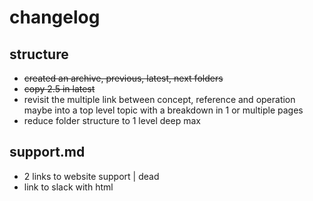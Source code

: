# changelog

## structure 
- ~~created an archive, previous, latest, next folders~~
- ~~copy 2.5 in latest~~
- revisit the multiple link between concept, reference and operation 
maybe into a top level topic with a breakdown in 1 or multiple pages
- reduce folder structure to 1 level deep max

## support.md
- 2 links to website support | dead
- link to slack with html <script>
- ~~fix code ref for support bundle with standard link~~

## self-eval.md
- ~~fix the doc link~~
- email to fix
- ~~fix prereq link~~
- ~~fix link to operator repo~~
- ~~fix link to system configuraiton~~
- CLI install to include
- change rancher local path provisioner 
- ~~fix link to etcd prereq~~
- verify ondat install to include
- review the CLI deployment
- licensing to include 
- check default storageclass for first pvc
- ~~fix link to licensing~~
- split the self-eval in multiple pages (too long)
- ~~fix link to rep doc~~
- remove benchmarking from self-eval
don't let people benchmark a sub-optimal setup!
- slack link to fix
- remove image version from reference - use tag latest 
- fix baseurl benchmark

## best-practices.md
- full rewrite
- should be a break down by topics

## concepts
### cluster-topologies.md
- ~~adapt image assets elements~~
- redo diagrams
### clusters.md
### components.md
- ~~modify link to host-storage~~
- ~~modify image links~~
- ~~modify link to operator~~
- ~~modify link to labels~~
### compression.md
- ~~modify link to labels~~
- ~~modify link to replication~~
- ~~modify link to encryption~~
### etcd.md
- review quote
- ~~modify link to etcd~~
### fencing.md
- ~~modify link to operations/fencing~~
### namespaces.md
- ~~mofiy link to policies~~
### nodes.md
- revise the needs of separate pages for hyper/compute mode
- ~~modify link to labels~~
### policies.md
- ~~modify link to namespaces~~
- ~~modify link to operations/policies~~
### replication.md
- ~~modify link to image~~
- ~~modify link to labels/storageclass~~
- ~~modify link to tap~~
- include content/failure-mode
- ~~modify link to failure-mode~~
### rwx.md
- ~~modify link to concepts/volumes~~
- ~~modify link to prerequisites/firewalls~~
- ~~modify link to operations/resize.md~~
### volumes.md
- ~~modify link to reference/filesystem~~
- ~~modify link to operations/trim~~
- ~~modify link to reference/encryption~~

## install
### kubernetes.md
- ~~modify link to prerequisites/_index.md~~
- modify the _index.md name 
- include content for installation
- change tabs to a intro with supported k8s version
- confirm there is no difference despite k8s version
- create a dedicate airgap deployment guide
- ~~modify link to reference/kubectl-plugin~~
- remove first volume
### openshift.md
- break down in 3 pages: operatorhub, markeplace, manual
- check layouts/shortcodes/openshift4-install.md
- ~~modify link to prerequisites/_index.md~~
- ~~modify link to platforms/openshift.md~~
- ~~modify link to platforms/openshift.md~~
- remove first volume
### rancher
- break down in 2 pages: catalog, manual
- ~~modify link to prerequisites/_index.md~~
- ~~modify link to prerequisites/etcd~~
- ~~modify link to prerequisites/etcd~~
- modify this document should be only for production grade
- ~~modify image links~~
- ~~modify link to reference/cluster-operator~~
- ~~modify link to install/rancher.md~~
- ~~modify link to prerequisites/etcd.md~~
- include content for manual = kubernetes installation
- ~~modify link to reference/cluster/operator

## introduction
### overview.md
- ~~modify link to concepts/volumes.md~~
### platforms.md
- seems to ~= support matrix / to revise for more content
- ~~modify link to prerequisites/systemconfiguration~~
- modify variables for k8s versions
### quickstart.md
- revise as this is not a quickstart - quickstart =? self-eval
- ~~modify link to install/kubernetes.md~~
- ~~modify link to install/openshift.md~~
- ~~modify link to install/rancher.md~~
- ~~modify link to usecases~~

## operations
### cluster-id.md
- update the GUI screenshot to reflect license changes
- ~~modify image link~~
### delete-stos-objects.md
### disk-full.md
- ~~modify link to operations/managing-host-storage~~
- ~~modify link to operations/managing-host-storage~~
### encryption.md
- ~~modify link to reference/encryption~~
- revisit the content to provide more context
### failure-modes.md
- ~~modify link to concepts/replication~~
- include the content/failure-modes.md 
### fening.md
- ~~modify link to concepts/fencing.md~~
### firstpvc.md
- update git reference to ondat account
- ~~modify link to usecases/_index.md~~
### health.md
- ~~modify link to reference/cli/_index.md~~
### label-stos.objects.md
- ~~modify link to reference/kubernetes-object-sync.md~~
- ~~modify link to operations/firstpvc.md~~
### licensing.md
- breakdown into 3 pages; offering, cli, gui
- remove tabs
- ~~modify link to self-eval.md~~
- ~~modify image links~~
- ~~modify link to reference/cli~~
### managing-host-storage.md
### namespaces.md
- no reference to concepts
### policies.md
- ~~modify link to operations/namespaces.md~~
- ~~modify link to reference/cli/create.md~~
### resize.md
- ~~modify link to concepts/volumes~~
- ~~modify image link~~
### rwx.md
- ~~modify link to operations/firstpvc.md~~
- add reference to firewall for NFS ganesha
### storageclasses.md
- update git reference to point to ondat
- ~~modify link to reference/tap.md~~
- ~~modify link to operations/failure-modes.md~~
### tap.md
### trim.md 
- add TRIM definition
### troubleshooting.md
- collections of includes to breakdown into pages
- ~~modify the link to github cli to internal doc cli~~
- ~~modify link to support.md~~
### uninstall.md
- full revamp for 2.5
### upgrade.md
- check validity of the 2.3 requirements
- page should be part of the release notes
- replace container image version by "latest" 
- check the need to add a "backup etcd" reco
### users.md
- ~~modify link to operations/namespaces.md~~
- ~~modify link to operations/policies.md~~
### Etcd
#### index.md
- ~~modify link to prerequisites/etc.md~~
- ~~modify link to prerequisites/etc.md~~
- ~~modify link to operations/etcd/_index.md~~
- update git reference to point to ondat
#### migrate-etcd-cluster.md
- ~~modify link to prerequisites/etcd.md~~
- update git reference to point to ondat
- ~~modify link to prerequisites/etcd.md~~
#### storageos-secret-info.md
- update git reference to coreos (repo archived)
## platforms
- revamp into a single page as support matrix
### _index.md
- ~~modify link to prerequisites/_index.md~~
### aws-eks.md
- add mention to EKS-anywhere
- ~~modify link to install/kubernetes.md~~
- ~~modify link to prerequisites/systemconfiguration.md~~
- add mention to modinstall init container
### azure-aks.md
- ~~modify link to install/kubernetes.md~~
### dockeree.md
- ~~modify link to install/kubernetes.md~~
- ~~modify link to prerequisites/systemconfiguration.md~~
### google-gke.md
- ~~modify link to install/kubernetes.md~~
- ~~modify link to prerequisites/systemconfiguration.md~~
- ~~modify link to prerequisites/systemconfiguration.md~~
- ~~modify link to install/kubernetes.md~~
### openshift.md
- ~~modify link to install/openshift.md~~
- ~~modify link to prerequisites/pidlimits~~
- ~~modify link to prerequisites/systemconfiguration.md~~
### rancher.md
- ~~modify link to install/rancher.md~~
- ~~modify link to prerequisites/systemconfiguration.md~~
## prerequisites
### _index.md
- update include references
- revise a merge with support matrix
- ~~modify link to prerequisites/mountpropagation.md~~
- ~~modify link to prerequisites/etcd.md~~
- ~~modify link to prerequisites/systemconfiguration.md~~
- ~~modify link to reference/cli/_index.md~~
- ~~modify link to prerequisites/ipv6.md~~
### etcd
- ~~modify link to concepts/etcd.md~~
- ~~modify link to operations/etcd/_index.md~~
- remove tabs
- remove reference to coreos archived repo
- ~~modify link to operations/etcd/_index.md~~
- ~~modify page hyperlinks~~
- ~~modify link to operations/etcd/_index.md~~
- update git reference from storageos to ondat
- ~~modify link to reference/cluster-operator/examples.md~~
### firewals.md
### ipv6.md
### max-aio.md
### mountpropagation.md
- may be candidate to archive
### pidlimits.md
- update git reference from storageos to ondat
### systemconfiguration.md
- curation of supported distro should be in a support matrix
- ~~fix bad internal hyperlinks~~
- ~~modify link to reference/cluster-operator/configuration.md~~
## reference
### bundles
- to revamp within a support section
#### _index.md
#### diagnostic-bundle.md
- ~~modify link to reference/cli/_index.md~~
- ~~modify link to reference/gui.md~~
- rebrand gui 
#### support_bundle.md
- ~~modify link to reference/bundles/diagnostic-bundle.md~~
- update includes
- update git reference from storageos to ondat
- remove the concept of platform regarding plugin
- ~~modify link to reference/cli/_index.md~~



